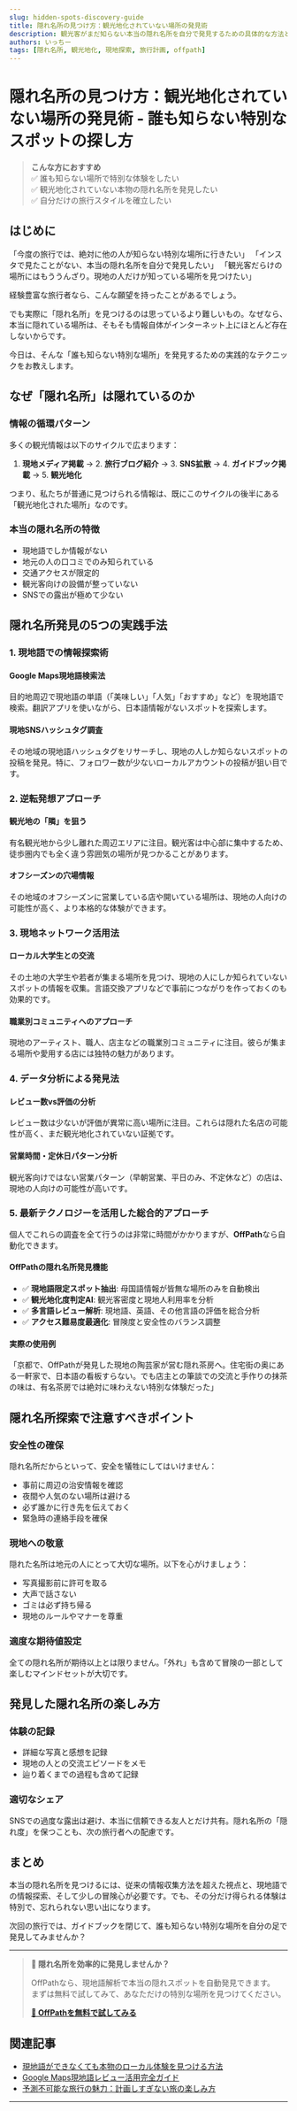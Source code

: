 ```yaml
---
slug: hidden-spots-discovery-guide
title: 隠れ名所の見つけ方：観光地化されていない場所の発見術
description: 観光客がまだ知らない本当の隠れ名所を自分で発見するための具体的な方法と、効率的な探索テクニックをご紹介します。
authors: いっちー
tags: [隠れ名所, 観光地化, 現地探索, 旅行計画, offpath]
---
```


# 隠れ名所の見つけ方：観光地化されていない場所の発見術 - 誰も知らない特別なスポットの探し方

> **こんな方におすすめ**  
> ✅ 誰も知らない場所で特別な体験をしたい  
> ✅ 観光地化されていない本物の隠れ名所を発見したい  
> ✅ 自分だけの旅行スタイルを確立したい  

## はじめに

「今度の旅行では、絶対に他の人が知らない特別な場所に行きたい」
「インスタで見たことがない、本当の隠れ名所を自分で発見したい」
「観光客だらけの場所にはもううんざり。現地の人だけが知っている場所を見つけたい」

経験豊富な旅行者なら、こんな願望を持ったことがあるでしょう。

でも実際に「隠れ名所」を見つけるのは思っているより難しいもの。なぜなら、本当に隠れている場所は、そもそも情報自体がインターネット上にほとんど存在しないからです。

今日は、そんな「誰も知らない特別な場所」を発見するための実践的なテクニックをお教えします。

## なぜ「隠れ名所」は隠れているのか

### 情報の循環パターン

多くの観光情報は以下のサイクルで広まります：

1. **現地メディア掲載** → 2. **旅行ブログ紹介** → 3. **SNS拡散** → 4. **ガイドブック掲載** → 5. **観光地化**

つまり、私たちが普通に見つけられる情報は、既にこのサイクルの後半にある「観光地化された場所」なのです。

### 本当の隠れ名所の特徴

- 現地語でしか情報がない
- 地元の人の口コミでのみ知られている
- 交通アクセスが限定的
- 観光客向けの設備が整っていない
- SNSでの露出が極めて少ない

## 隠れ名所発見の5つの実践手法

### 1. 現地語での情報探索術

#### Google Maps現地語検索法
目的地周辺で現地語の単語（「美味しい」「人気」「おすすめ」など）を現地語で検索。翻訳アプリを使いながら、日本語情報がないスポットを探索します。

#### 現地SNSハッシュタグ調査
その地域の現地語ハッシュタグをリサーチし、現地の人しか知らないスポットの投稿を発見。特に、フォロワー数が少ないローカルアカウントの投稿が狙い目です。

### 2. 逆転発想アプローチ

#### 観光地の「隣」を狙う
有名観光地から少し離れた周辺エリアに注目。観光客は中心部に集中するため、徒歩圏内でも全く違う雰囲気の場所が見つかることがあります。

#### オフシーズンの穴場情報
その地域のオフシーズンに営業している店や開いている場所は、現地の人向けの可能性が高く、より本格的な体験ができます。

### 3. 現地ネットワーク活用法

#### ローカル大学生との交流
その土地の大学生や若者が集まる場所を見つけ、現地の人にしか知られていないスポットの情報を収集。言語交換アプリなどで事前につながりを作っておくのも効果的です。

#### 職業別コミュニティへのアプローチ
現地のアーティスト、職人、店主などの職業別コミュニティに注目。彼らが集まる場所や愛用する店には独特の魅力があります。

### 4. データ分析による発見法

#### レビュー数vs評価の分析
レビュー数は少ないが評価が異常に高い場所に注目。これらは隠れた名店の可能性が高く、まだ観光地化されていない証拠です。

#### 営業時間・定休日パターン分析
観光客向けではない営業パターン（早朝営業、平日のみ、不定休など）の店は、現地の人向けの可能性が高いです。

### 5. 最新テクノロジーを活用した総合的アプローチ

個人でこれらの調査を全て行うのは非常に時間がかかりますが、**OffPath**なら自動化できます。

#### OffPathの隠れ名所発見機能
- ✅ **現地語限定スポット抽出**: 母国語情報が皆無な場所のみを自動検出
- ✅ **観光地化度判定AI**: 観光客密度と現地人利用率を分析
- ✅ **多言語レビュー解析**: 現地語、英語、その他言語の評価を総合分析
- ✅ **アクセス難易度最適化**: 冒険度と安全性のバランス調整

#### 実際の使用例
「京都で、OffPathが発見した現地の陶芸家が営む隠れ茶房へ。住宅街の奥にある一軒家で、日本語の看板すらない。でも店主との筆談での交流と手作りの抹茶の味は、有名茶房では絶対に味わえない特別な体験だった」

## 隠れ名所探索で注意すべきポイント

### 安全性の確保

隠れ名所だからといって、安全を犠牲にしてはいけません：

- 事前に周辺の治安情報を確認
- 夜間や人気のない場所は避ける
- 必ず誰かに行き先を伝えておく
- 緊急時の連絡手段を確保

### 現地への敬意

隠れた名所は地元の人にとって大切な場所。以下を心がけましょう：

- 写真撮影前に許可を取る
- 大声で話さない
- ゴミは必ず持ち帰る
- 現地のルールやマナーを尊重

### 適度な期待値設定

全ての隠れ名所が期待以上とは限りません。「外れ」も含めて冒険の一部として楽しむマインドセットが大切です。

## 発見した隠れ名所の楽しみ方

### 体験の記録

- 詳細な写真と感想を記録
- 現地の人との交流エピソードをメモ
- 辿り着くまでの過程も含めて記録

### 適切なシェア

SNSでの過度な露出は避け、本当に信頼できる友人とだけ共有。隠れ名所の「隠れ度」を保つことも、次の旅行者への配慮です。

## まとめ

本当の隠れ名所を見つけるには、従来の情報収集方法を超えた視点と、現地語での情報探索、そして少しの冒険心が必要です。でも、その分だけ得られる体験は特別で、忘れられない思い出になります。

次回の旅行では、ガイドブックを閉じて、誰も知らない特別な場所を自分の足で発見してみませんか？

---

> **🌟 隠れ名所を効率的に発見しませんか？**  
> 
> OffPathなら、現地語解析で本当の隠れスポットを自動発見できます。  
> まずは無料で試してみて、あなただけの特別な場所を見つけてください。
> 
> **[📱 OffPathを無料で試してみる](https://meguriai-web.up.railway.app/)**

## 関連記事
- [現地語ができなくても本物のローカル体験を見つける方法](#)
- [Google Maps現地語レビュー活用完全ガイド](#)
- [予測不可能な旅行の魅力：計画しすぎない旅の楽しみ方](#)

---